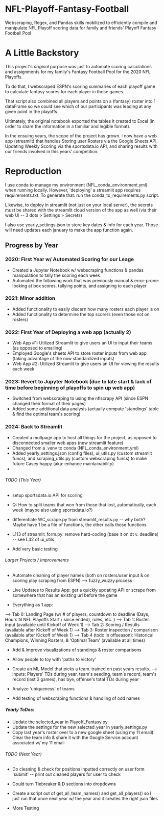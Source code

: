 # NFL-Playoff-Fantasy-Football
Webscraping, Regex, and Pandas skills mobilized to efficiently compile and manipulate NFL Playoff scoring data for family and friends' Playoff Fantasy Football Pool

# A Little Backstory

This project's *original* purpose was just to automate scoring calculations and assignments for my family's Fantasy Football Pool for the 2020 NFL Playoffs.

To do that, I webscraped ESPN's scoring summaries of each playoff game to calculate fantasy scores for each player in those games. 

That script also combined all players and points on a (fantasy) roster into 1 dataFrame so we could see which of our participants was leading at any given point in the playoffs.

Ultimately, the original notebook exported the tables it created to Excel (in order to share the information in a familiar and legible format).

In the ensuing years, the scope of the project has grown. I now have a web app (streamlit) that handles Storing user Rosters via the Google Sheets API, Updating Weekly Scoring via the sportsdata.io API, and sharing results with our friends involved in this years' competition.


# Reproduction

I use conda to manage my environment (NFL_conda_environment.yml) when running locally. However, 'deploying' a streamlit app requires requirements.txt. To generate that: run the conda_to_requirements.py script.

Likewise, to deploy in streamlit (not just on your local server), the secrets must be shared with the streamlit cloud version of the app as well (via their web UI -- 3 dots > Settings > Secrets)

I also use yearly_settings.json to store key dates & info for each year. Those will need updates each january to make the app function again.

## Progress by Year

### 2020: First Year w/ Automated Scoring for our Leage
- Created a Jupyter Notebook w/ webscraping functions & pandas manipulation to tally the scoring each week
- Automated the following work that was previously manual & error-prone: looking at box scores, tallying points, and assigning to each player

### 2021: Minor addition 
- Added functionality to easily discern how many rosters each player is on
- Added functionality to determine the top scorers (even those not on rosters)

### 2022: First Year of Deploying a web app (actually 2)
- Web App #1: Utilized Streamlit to give users an UI to input their teams (as opposed to emailing) 
- Employed Google's sheets API to store roster inputs from web app (taking advantage of the now standardized inputs)
- Web App #2: Utilized Streamlit to give users an UI for viewing the results each week

### 2023: Revert to Jupyter Notebook (due to late start & lack of time before beginning of playoffs to spin up web app)
- Switched from webscraping to using the nflscrapy API (since ESPN changed their format of their pages)
- Added some additional data analysis (actually compute 'standings' table & find the optimal team's scoring)

### 2024: Back to Streamlit 
- Created a multpage app to host all things for the project, as opposed to disconnected smaller web apps (new streamlit feature)
- Changed from a .venv to conda (NFL_conda_environment.yml)
- Added yearly_settings.json (config files), ui_utils.py (custom streamlit funcs), and scraping_utils.py (custom webscraping funcs) to make future Casey happy (aka: enhance maintainability)
- 





###### TODO (This Year)

- setup sportsdata.io API for scoring

- Q: How to split teams that won from those that lost, automatically, each week (maybe also using sportsdata.io?)

- differentiate WC_scrape.py from streamlit_results.py -- why both? Maybe have 1 be a file of functions, the other calls those functions

- L113 of streamlit_form.py: remove hard-coding (base it on dt v. deadline) -- see L42 of ui_utils

- Add very basic testing


###### Larger Projects / Improvements

- Automate cleaning of player names (both on rosters/user input & on scoring play scraping from ESPN)
--> fuzzy_wuzzy.process

- Live Updates to Results App: get a quickly updating API or scrape from somewhere that has an existing url before the game

- Everything as 1 app:

--> Tab 0: Landing Page (w/ # of players, countdown to deadline (Days, Hours til NFL Playoffs Start / since ended), rules, etc. ) 
--> Tab 1: Roster input (available until Kickoff of Week 1)
--> Tab 2: Scoring / Results (available after Kickoff of Week 1)
--> Tab 3: Roster inspection / comparison (available after Kickoff of Week 1)
--> Tab 4 (todo in offseason): Historical Champions, Winning Rosters, & 'Optimal Team' (available at all times)

- Add & Improve visualizations of standings & roster comparisons

- Allow people to toy with 'paths to victory'

- Create an ML Model that picks a team. trained on past years results. 
    --> inputs: Players' TDs during year, team's seeding, team's record, team's record (last 3 games), has bye, offense's total TDs during year

- Analyze 'uniqueness' of teams

- Add testing of webscraping functions & handling of odd names



##### Yearly ToDos:

- Update the selected_year in Playoff_Fantasy.py
- Update the settings for the new selected_year in yearly_settings.py
- Copy last year's roster over to a new google sheet (using my 11 email). Clear the team info & share it with the Google Service account associated w/ my 11 email


###### TODO (Next Year)

- Do cleaning & check for positions inputted correctly on user form 'submit' -- print out cleaned players for user to check

- Could turn Tiebreaker & D sections into dropdowns

- Create a script out of get_all_team_names() and get_all_players() so I just run that once next year w/ the year and it creates the right json files

- More Testing
